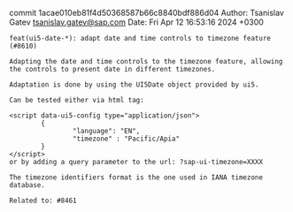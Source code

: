 commit 1acae010eb81f4d50368587b66c8840bdf886d04
Author: Tsanislav Gatev <tsanislav.gatev@sap.com>
Date:   Fri Apr 12 16:53:16 2024 +0300

    feat(ui5-date-*): adapt date and time controls to timezone feature (#8610)
    
    Adapting the date and time controls to the timezone feature, allowing the controls to present date in different timezones.
    
    Adaptation is done by using the UI5Date object provided by ui5.
    
    Can be tested either via html tag:
    
    <script data-ui5-config type="application/json">
            {
                    "language": "EN",
                    "timezone" : "Pacific/Apia"
            }
    </script>
    or by adding a query parameter to the url: ?sap-ui-timezone=XXXX
    
    The timezone identifiers format is the one used in IANA timezone database.
    
    Related to: #8461
